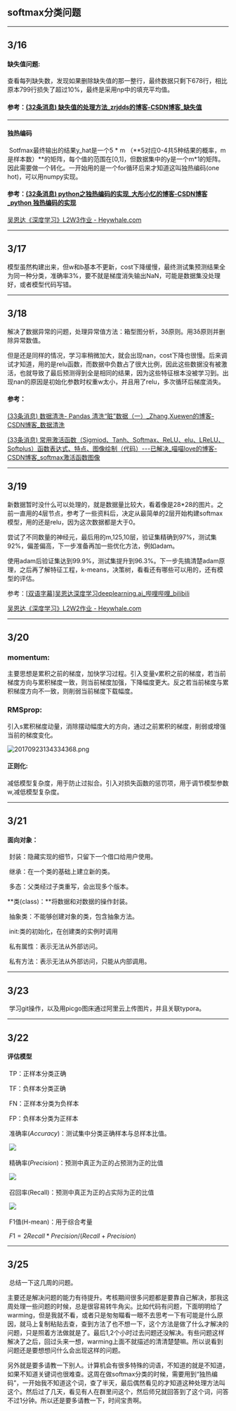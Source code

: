 ## 												softmax分类问题

---

## 3/16

#### 缺失值问题:

​		查看每列缺失数，发现如果删除缺失值的那一整行，最终数据只剩下678行，相比原本799行损失了超过10%，最终是采用np中的填充平均值。

#### 参考：[(32条消息) 缺失值的处理方法_zrjdds的博客-CSDN博客_缺失值](https://blog.csdn.net/zrjdds/article/details/50223091?ops_request_misc=&request_id=&biz_id=102&utm_term=缺失值&utm_medium=distribute.pc_search_result.none-task-blog-2~all~sobaiduweb~default-1-50223091.142^v2^es_vector_control_group,143^v4^control&spm=1018.2226.3001.4187)

---

####  独热编码

​		Sotfmax最终输出的结果y_hat是一个5 * m （**5对应0-4共5种结果的概率，m是样本数）**的矩阵，每个值的范围在[0,1]，但数据集中的y是一个m*1的矩阵。因此需要做一个转化。一开始用的是一个for循环后来才知道这叫独热编码(one hot)，可以用numpy实现。

#### 参考：[(32条消息) python之独热编码的实现_大彤小忆的博客-CSDN博客_python 独热编码的实现](https://blog.csdn.net/HUAI_BI_TONG/article/details/108179403?ops_request_misc={"request_id"%3A"164751174216780264055885"%2C"scm"%3A"20140713.130102334.."}&request_id=164751174216780264055885&biz_id=0&utm_medium=distribute.pc_search_result.none-task-blog-2~all~baidu_landing_v2~default-3-108179403.142^v2^es_vector_control_group,143^v4^control&utm_term=python实现独热编码&spm=1018.2226.3001.4187)

[吴恩达《深度学习》L2W3作业 - Heywhale.com](https://www.heywhale.com/mw/project/5dde48f6ca27f8002c4a8396)

---

## 3/17

​		模型虽然构建出来，但w和b基本不更新，cost下降缓慢，最终测试集预测结果全为同一种分类，准确率3%，要不就是梯度消失输出NaN，可能是数据集没处理好，或者模型代码写错。

---

## 3/18

​		解决了数据异常的问题，处理异常值方法：箱型图分析，3δ原则。用3δ原则并删除异常数值。

​		但是还是同样的情况，学习率稍微加大，就会出现nan，cost下降也很慢。后来调试才知道，用的是relu函数，而数据中负数占了很大比例，因此这些数据没有被激活，也就导致了最后预测得到全是相同的结果，因为这些特征根本没被学习到。出现nan的原因是初始化参数时权重w太小，并且用了relu，多次循环后梯度消失。

#### 参考：

[(33条消息) 数据清洗- Pandas 清洗“脏”数据（一）_Zhang,Xuewen的博客-CSDN博客_数据清洗](https://blog.csdn.net/weixin_35702861/article/details/83094537?ops_request_misc={"request_id"%3A"164756647516782089314987"%2C"scm"%3A"20140713.130102334.."}&request_id=164756647516782089314987&biz_id=0&utm_medium=distribute.pc_search_result.none-task-blog-2~all~top_positive~default-2-83094537.142^v2^es_vector_control_group,143^v4^control&utm_term=数据清洗&spm=1018.2226.3001.4187)

[(33条消息) 常用激活函数（Sigmiod、Tanh、Softmax、ReLU、elu、LReLU、Softplus）函数表达式、特点、图像绘制（代码）---已解决_喵喵love的博客-CSDN博客_softmax激活函数图像](https://blog.csdn.net/qq_41603193/article/details/112120889)

---

## 3/19

​		新数据暂时没什么可以处理的，就是数据量比较大，看着像是28*28的图片。之前一直用的4层节点，参考了一些资料后，决定从最简单的2层开始构建softmax模型，用的还是relu，因为这次数据都是大于0。

​		尝试了不同数量的神经元，最后用的m,125,10层，验证集精确到97%，测试集92%，偏差偏高，下一步准备再加一些优化方法，例如adam。

​		使用adam后验证集达到99.9%，测试集提升到96.3%。下一步先搞清楚adam原理，之后再了解特征工程，k-means，决策树，看看还有哪些可以用的，还有模型的评估。

参考：[[双语字幕\]吴恩达深度学习deeplearning.ai_哔哩哔哩_bilibili](https://www.bilibili.com/video/BV1FT4y1E74V?p=78)

[吴恩达《深度学习》L2W2作业 - Heywhale.com](https://www.heywhale.com/mw/project/5dd79f80f41512002ceb3ca7)

---

## 3/20

### 		momentum:

​			主要思想是累积之前的梯度，加快学习过程。引入变量v累积之前的梯度，若当前梯度方向与累积梯度一致，则当前梯度加强，下降幅度更大。反之若当前梯度与累积梯度方向不一致，则削弱当前梯度下载幅度。

### 		RMSprop:

​			引入s累积梯度动量，消除摆动幅度大的方向，通过之前累积的梯度，削弱或增强当前的梯度变化。

![20170923134334368.png](https://s2.loli.net/2022/03/23/St9vhcLV5TPbmUq.png)

#### **正则化:**

​			减低模型复杂度，用于防止过拟合。引入对损失函数的惩罚项，用于调节模型参数w,减低模型复杂度。

---

##  3/21

#### **面向对象**：

​	封装：隐藏实现的细节，只留下一个借口给用户使用。

​	继承：在一个类的基础上建立新的类。

​	多态：父类经过子类重写，会出现多个版本。

**类(class)：**将数据和对数据的操作封装。

​	抽象类：不能够创建对象的类，包含抽象方法。

​	init:类的初始化，在创建类的实例时调用

​	私有属性：表示无法从外部访问。

​	私有方法：表示无法从外部访问，只能从内部调用。

---

## 3/23

​		学习git操作，以及用picgo图床通过阿里云上传图片，并且关联typora。

---

## 3/22

#### 	**评估模型**

​		TP：正样本分类正确

​		TF：负样本分类正确

​		FN：正样本分类为负样本

​		FP：负样本分类为正样本

​		准确率(*Accuracy*)：测试集中分类正确样本与总样本比值。

​			![](https://img-blog.csdn.net/20180709094035173?watermark/2/text/aHR0cHM6Ly9ibG9nLmNzZG4ubmV0L3UwMTMwNjMwOTk=/font/5a6L5L2T/fontsize/400/fill/I0JBQkFCMA==/dissolve/70)

​		精确率(*Precision*)：预测中真正为正的占预测为正的比值

​			![](https://img-blog.csdn.net/20180709094203518?watermark/2/text/aHR0cHM6Ly9ibG9nLmNzZG4ubmV0L3UwMTMwNjMwOTk=/font/5a6L5L2T/fontsize/400/fill/I0JBQkFCMA==/dissolve/70)

​		召回率(Recall)：预测中真正为正的占实际为正的比值

​			![](https://img-blog.csdn.net/2018070909424549?watermark/2/text/aHR0cHM6Ly9ibG9nLmNzZG4ubmV0L3UwMTMwNjMwOTk=/font/5a6L5L2T/fontsize/400/fill/I0JBQkFCMA==/dissolve/70)

​		F1值(H-mean)：用于综合考量

​			$F1 = 2Recall*Precision / (Recall + Precision)$

---

## 	3/25

​		总结一下这几周的问题。

​		主要还是解决问题的能力有待提升。考核期间很多问题都是要靠自己解决，那我这周处理一些问题的时候，总是很容易转牛角尖。比如代码有问题，下面明明给了warming，但是我就不看，或者只是匆匆瞄看一眼不去思考一下有可能是什么原因，就马上复制粘贴去查，查到方法了也不想一下，这个方法是做了什么才解决的问题，只是照着方法做就是了。最后1,2个小时过去问题还没解决。有些问题这样解决了之后，回过头来一想，warming上面不就描述的清清楚楚嘛。所以说看到问题还是要想想问什么会出现这样的问题。

​		另外就是要多请教一下别人。计算机会有很多特殊的词语，不知道的就是不知道，如果不知道关键词也很难查。这周在做softmax分类的时候，需要用到“独热编码”，一开始我不知道这个词，查了半天，最后偶然看见的才知道这种处理方法叫这个。然后过了几天，看见有人在群里问这个，然后师兄就回答到了这个词，问答不过1分钟。所以还是要多请教一下，时间宝贵啊。

